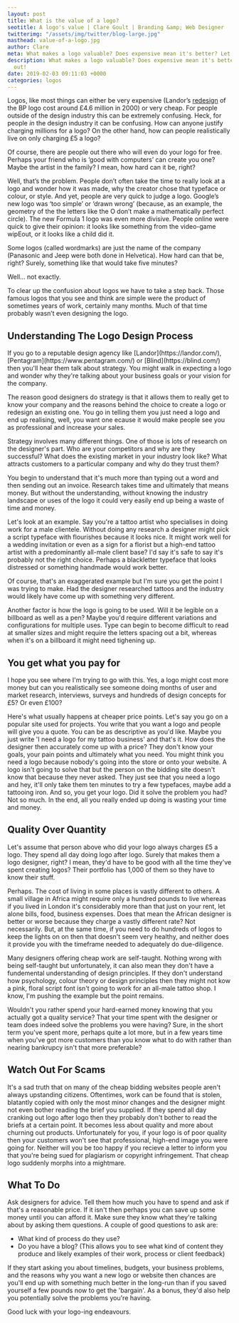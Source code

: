 ```yaml
---
layout: post
title: What is the value of a logo?
seotitle: A logo's value | Clare Goult | Branding &amp; Web Designer
twitterimg: "/assets/img/twitter/blog-large.jpg"
masthead: value-of-a-logo.jpg
author: Clare
meta: What makes a logo valuable? Does expensive mean it's better? Let's find out!
description: What makes a logo valuable? Does expensive mean it's better? Let's find
  out!
date: 2019-02-03 09:11:03 +0000
categories: logos
---
```


<div class="content-container indented" markdown="1">

Logos, like most things can either be very expensive (Landor’s [redesign](https://landor.com/work/bp)
 of the BP logo cost around £4.6 million in 2000) or very cheap. For people outside of the design industry this can be extremely confusing. Heck, for people _in_ the design industry it can be confusing. How can anyone justify charging millions for a logo? On the other hand, how can people realistically live on only charging £5 a logo?

Of course, there are people out there who will even do your logo for free. Perhaps your friend who is ‘good with computers’ can create you one? Maybe the artist in the family? I mean, how hard can it be, right?

Well, that’s the problem. People don’t often take the time to really look at a logo and wonder how it was made, why the creator chose that typeface or colour, or style. And yet, people are very quick to judge a logo. Google’s new logo was ‘too simple’ or ‘drawn wrong’ (because, as an example, the geometry of the the letters like the O don’t make a mathematically perfect circle). The new Formula 1 logo was even more divisive. People online were quick to give their opinion: it looks like something from the video-game wipEout, or it looks like a child did it.

Some logos (called wordmarks) are just the name of the company (Panasonic and Jeep were both done in Helvetica). How hard can that be, right? Surely, something like that would take five minutes?

Well… not exactly.

To clear up the confusion about logos we have to take a step back. Those famous logos that you see and think are simple were the product of sometimes years of work, certainly many months. Much of that time probably wasn’t even designing the logo.

<h2 class="section-title"> Understanding The Logo Design Process</h2>
If you go to a reputable design agency like [Landor](https://landor.com/), [Pentagram](https://www.pentagram.com/) or [Blind](https://blind.com/) then you'll hear them talk about strategy. You might walk in expecting a logo and wonder why they're talking about your business goals or your vision for the company.

The reason good designers do strategy is that it allows them to really get to know your company and the reasons behind the choice to create a logo or redesign an existing one. You go in telling them you just need a logo and end up realising, well, you want one ecause it would make people see you as professional and increase your sales.

Strategy involves many different things. One of those is lots of research on the designer's part. Who are your competitors and why are they successful? What does the existing market in your industry look like? What attracts customers to a particular company and why do they trust them?

You begin to understand that it's much more than typing out a word and then sending out an invoice. Research takes time and ultimately that means money. But without the understanding, without knowing the industry landscape or uses of the logo it could very easily end up being a waste of time and money.

Let's look at an example. Say you're a tattoo artist who specialises in doing work for a male clientele. Without doing any research a designer might pick a script typeface with flourishes because it looks nice. It might work well for a wedding invitation or even as a sign for a florist but a high-end tattoo artist with a predominantly all-male client base? I'd say it's safe to say it's probably not the right choice. Perhaps a blackletter typeface that looks distressed or something handmade would work better.

Of course, that's an exaggerated example but I'm sure you get the point I was trying to make. Had the designer researched tattoos and the industry would likely have come up with something very different.

Another factor is how the logo is going to be used. Will it be legible on a billboard as well as a pen? Maybe you'd require different variations and configurations for multiple uses. Type can begin to become difficult to read at smaller sizes and might require the letters spacing out a bit, whereas when it's on a billboard it might need tighening up.

<h2 class="section-title"> You get what you pay for </h2>

I hope you see where I'm trying to go with this. Yes, a logo might cost more money but can you realistically see someone doing months of user and market research, interviews, surveys and hundreds of design concepts for £5? Or even £100?

Here's what usually happens at cheaper price points. Let's say you go on a popular site used for projects. You write that you want a logo and people will give you a quote. You can be as descriptive as you'd like. Maybe you just write 'I need a logo for my tattoo business' and that's it. How does the designer then accurately come up with a price? They don't know your goals, your pain points and ultimately what you need. You might think you need a logo because nobody's going into the store or onto your website. A logo isn't going to solve that but the person on the bidding site doesn't know that because they never asked. They just see that you need a logo and hey, it'll only take them ten minutes to try a few typefaces, maybe add a tattooing iron. And so, you get your logo. Did it solve the problem you had? Not so much. In the end, all you really ended up doing is wasting your time and money.

<h2 class="section-title"> Quality Over Quantity </h2>
Let's assume that person above who did your logo always charges £5 a logo. They spend all day doing logo after logo. Surely that makes them a logo designer, right? I mean, they'd have to be good with all the time they've spent creating logos? Their portfolio has 1,000 of them so they have to know their stuff.

Perhaps. The cost of living in some places is vastly different to others. A small village in Africa might require only a hundred pounds to live whereas if you lived in London it's considerably more than that just on your rent, let alone bills, food, business expenses. Does that mean the African designer is better or worse because they charge a vastly different rate? Not necessarily. But, at the same time, if you need to do hundreds of logos to keep the lights on on then that doesn't seem very healthy, and neither does it provide you with the timeframe needed to adequately do due-diligence.

Many designers offering cheap work are self-taught. Nothing wrong with being self-taught but unfortunately, it can also mean they don't have a fundemental understanding of design principles. If they don't understand how psychology, colour theory or design principles then they might not kow a pink, floral script font isn't going to work for an all-male tattoo shop. I know, I'm pushing the example but the point remains.

Wouldn't you rather spend your hard-earned money knowing that you actually got a quality service? That your time spent with the designer or team does indeed solve the problems you were having? Sure, in the short term you've spent more, perhaps quite a lot more, but in a few years time when you've got more customers than you know what to do with rather than nearing bankrupcy isn't that more preferable?

<h2 class="section-title"> Watch Out For Scams </h2>
It's a sad truth that on many of the cheap bidding websites people aren't always upstanding citizens. Oftentimes, work can be found that is stolen, blatantly copied with only the most minor changes and the designer might not even bother reading the brief you supplied. If they spend all day cranking out logo after logo then they probably don't bother to read the briefs at a certain point. It becomes less about quality and more about churning out products. Unfortunately for you, if your logo is of poor quality then your customers won't see that professional, high-end image you were going for. Neither will you be too happy if you recieve a letter to inform you that you're being sued for plagiarism or copyright infringement. That cheap logo suddenly morphs into a mightmare.

<h2 class="section-title"> What To Do </h2>
Ask designers for advice. Tell them how much you have to spend and ask if that's a reasonable price. If it isn't then perhaps you can save up some money until you can afford it. Make sure they know what they're talking about by asking them questions. A couple of good questions to ask are:

- What kind of process do they use?
- Do you have a blog? (This allows you to see what kind of content they produce and likely examples of their work, process or client feedback)

If they start asking you about timelines, budgets, your business problems, and the reasons why you want a new logo or website then chances are you'll end up with something much better in the long-run than if you saved yourself a few pounds now to get the 'bargain'. As a bonus, they'd also help you potentially solve the problems you're having.

Good luck with your logo-ing endeavours.



</div>